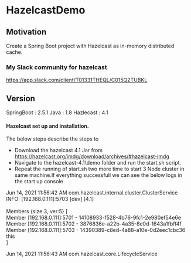 # HazelcastDemo

## Motivation
Create a Spring Boot project with Hazelcast as in-memory distributed cache.

### My Slack community for hazelcast

https://app.slack.com/client/T01331THEQL/C015Q2TUBKL


## Version 
SpringBoot : 2.5.1
Java : 1.8
Hazlecast : 4.1

#### Hazelcast set up and installation.
The below steps describe the steps to 
- Download the hazelcast 4.1 Jar from https://hazelcast.org/imdg/download/archives/#hazelcast-imdg
- Navigate to the hazelcast-4.1\demo folder and run the start.sh script.
- Repeat the running of start.sh two more time to start 3 Node cluster in same machine.If everything successfull we can see the below logs in the start up console

<p>
        
Jun 14, 2021 11:56:42 AM com.hazelcast.internal.cluster.ClusterService <br>
INFO: [192.168.0.111]:5703 [dev] [4.1] <br>
<br>
Members {size:3, ver:5} [ <br>
        Member [192.168.0.111]:5701 - 14108933-f528-4b76-9fc1-2e980ef54e6e <br>
        Member [192.168.0.111]:5702 - 3876836e-a22b-4a35-8e0d-1643a1fbff4f <br>
        Member [192.168.0.111]:5703 - 14390389-c8ed-4a88-a10e-0d2eec1cbc36 this <br>
]  <br>

Jun 14, 2021 11:56:43 AM com.hazelcast.core.LifecycleService <br>




